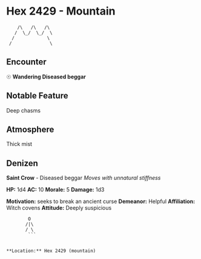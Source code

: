 # Hex 2429 - Mountain
```
    /\   /\   /\
   /  \_/  \_/  \
  /            \
 /              \
```

## Encounter

☉ **Wandering Diseased beggar**

## Notable Feature

Deep chasms

## Atmosphere

Thick mist

## Denizen

**Saint Crow** - Diseased beggar
*Moves with unnatural stiffness*

**HP:** 1d4 **AC:** 10 **Morale:** 5
**Damage:** 1d3

**Motivation:** seeks to break an ancient curse
**Demeanor:** Helpful
**Affiliation:** Witch covens
**Attitude:** Deeply suspicious

```
        O
       /|\
       / \
        ```


**Location:** Hex 2429 (mountain)
